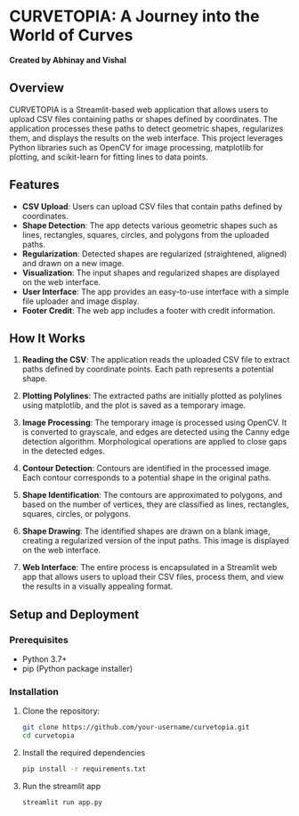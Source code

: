 # CURVETOPIA: A Journey into the World of Curves

**Created by Abhinay and Vishal**

## Overview

CURVETOPIA is a Streamlit-based web application that allows users to upload CSV files containing paths or shapes defined by coordinates. The application processes these paths to detect geometric shapes, regularizes them, and displays the results on the web interface. This project leverages Python libraries such as OpenCV for image processing, matplotlib for plotting, and scikit-learn for fitting lines to data points.

## Features

- **CSV Upload**: Users can upload CSV files that contain paths defined by coordinates.
- **Shape Detection**: The app detects various geometric shapes such as lines, rectangles, squares, circles, and polygons from the uploaded paths.
- **Regularization**: Detected shapes are regularized (straightened, aligned) and drawn on a new image.
- **Visualization**: The input shapes and regularized shapes are displayed on the web interface.
- **User Interface**: The app provides an easy-to-use interface with a simple file uploader and image display.
- **Footer Credit**: The web app includes a footer with credit information.

## How It Works

1. **Reading the CSV**: The application reads the uploaded CSV file to extract paths defined by coordinate points. Each path represents a potential shape.

2. **Plotting Polylines**: The extracted paths are initially plotted as polylines using matplotlib, and the plot is saved as a temporary image.

3. **Image Processing**: The temporary image is processed using OpenCV. It is converted to grayscale, and edges are detected using the Canny edge detection algorithm. Morphological operations are applied to close gaps in the detected edges.

4. **Contour Detection**: Contours are identified in the processed image. Each contour corresponds to a potential shape in the original paths.

5. **Shape Identification**: The contours are approximated to polygons, and based on the number of vertices, they are classified as lines, rectangles, squares, circles, or polygons.

6. **Shape Drawing**: The identified shapes are drawn on a blank image, creating a regularized version of the input paths. This image is displayed on the web interface.

7. **Web Interface**: The entire process is encapsulated in a Streamlit web app that allows users to upload their CSV files, process them, and view the results in a visually appealing format.

## Setup and Deployment

### Prerequisites

- Python 3.7+
- pip (Python package installer)

### Installation

1. Clone the repository:

   ```bash
   git clone https://github.com/your-username/curvetopia.git
   cd curvetopia
2. Install the required dependencies
   ```bash
   pip install -r requirements.txt
3. Run the streamlit app
   ```bash
   streamlit run app.py
